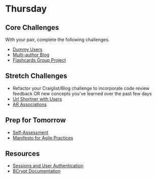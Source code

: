 # Thursday

## Core Challenges
With your pair, complete the following challenges.
- [Dummy Users](../../../../dummy-users-challenge)
- [Multi-author Blog](../../../../blog-2-multi-author-challenge)
- [Flashcards Group
Project](../../../../web-flash-cards-1-multiple-decks-challenge)

## Stretch Challenges
- Refactor your Craiglist/Blog challenge to incorporate code review feedback OR new concepts you've learned over the past few days
- [Url Shortner with Users](../../../../sinatra-url-shortener-with-users-challenge)
- [AR Associations](../../../../ar-teams-and-leagues-challenge)

## Prep for Tomorrow
- [Self-Assessment](../self-assessments/week-one/thursday.md)
- [Manifesto for Agile Practices](http://agilemanifesto.org/)

## Resources
* [Sessions and User Authentication](https://talks.devbootcamp.com/sessions-and-user-authentication)
* [BCrypt Documentation](https://github.com/codahale/bcrypt-ruby)


